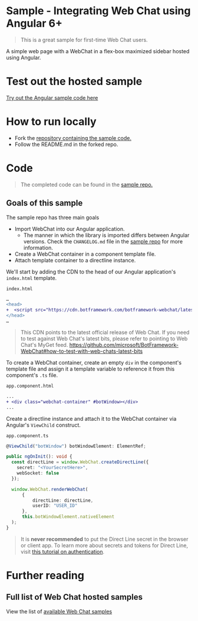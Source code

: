 # Sample - Integrating Web Chat using Angular 6+

> This is a great sample for first-time Web Chat users.

A simple web page with a WebChat in a flex-box maximized sidebar hosted using Angular.

# Test out the hosted sample

[Try out the Angular sample code here](https://stackblitz.com/github/omarsourour/ng-webchat-example)

# How to run locally

-  Fork the [repository containing the sample code.](https://github.com/omarsourour/ng-webchat-example)
-  Follow the README.md in the forked repo.

# Code

> The completed code can be found in the [sample repo.](https://github.com/omarsourour/ng-webchat-example)

## Goals of this sample

The sample repo has three main goals

-  Import WebChat into our Angular application.
   -  The manner in which the library is imported differs between Angular versions. Check the `CHANGELOG.md` file in the [sample repo](https://github.com/omarsourour/ng-webchat-example) for more information.
-  Create a WebChat container in a component template file.
-  Attach template container to a directline instance.

We'll start by adding the CDN to the head of our Angular application's `index.html` template.

`index.html`

```diff
…
<head>
+  <script src="https://cdn.botframework.com/botframework-webchat/latest/webchat.js"></script>
</head>
…
```


  > This CDN points to the latest official release of Web Chat. If you need to test against Web Chat's latest bits, please refer to pointing to Web Chat's MyGet feed. https://github.com/microsoft/BotFramework-WebChat#how-to-test-with-web-chats-latest-bits


To create a WebChat container, create an empty `div` in the component's template file and assign it a template variable to reference it from this component's `.ts` file.

`app.component.html`

```diff
...
+ <div class="webchat-container" #botWindow></div>
...
```

Create a directline instance and attach it to the WebChat container via Angular's `ViewChild` construct.

`app.component.ts`

```ts
@ViewChild("botWindow") botWindowElement: ElementRef;

public ngOnInit(): void {
  const directLine = window.WebChat.createDirectLine({
    secret: "<YourSecretHere>",
    webSocket: false
  });

  window.WebChat.renderWebChat(
      {
          directLine: directLine,
          userID: "USER_ID"
      },
      this.botWindowElement.nativeElement
  );
}
```

> It is **never recommended** to put the Direct Line secret in the browser or client app. To learn more about secrets and tokens for Direct Line, visit [this tutorial on authentication](https://docs.microsoft.com/en-us/azure/bot-service/rest-api/bot-framework-rest-direct-line-3-0-authentication).

# Further reading

## Full list of Web Chat hosted samples

View the list of [available Web Chat samples](https://github.com/Microsoft/BotFramework-WebChat/tree/master/samples)
